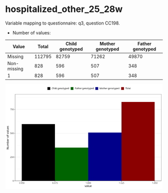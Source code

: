 # hospitalized_other_25_28w
Variable mapping to questionnaire: q3, question CC198.
- Number of values:

| Value | Total | Child genotyped | Mother genotyped | Father genotyped |
| ----- | ----- | --------------- | ---------------- | ---------------- |
| Missing | 112795 | 82759 | 71262 | 49870 |
| Non-missing | 828 | 596 | 507 | 348 |
| 1 | 828 | 596 | 507 | 348 |



![](hospitalized_other_25_28w_n.png)



